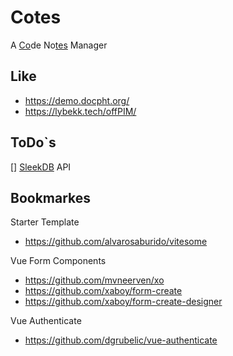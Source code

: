 # Cotes
A [Co]()de No[tes]() Manager

## Like
- https://demo.docpht.org/
- https://lybekk.tech/offPIM/

## ToDo`s
[] [SleekDB](https://sleekdb.github.io) API

## Bookmarkes

Starter Template
- https://github.com/alvarosaburido/vitesome 


Vue Form Components
- https://github.com/mvneerven/xo
- https://github.com/xaboy/form-create
- https://github.com/xaboy/form-create-designer

Vue Authenticate 
- https://github.com/dgrubelic/vue-authenticate